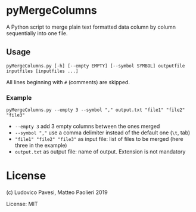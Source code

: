 # pyMergeColumns
A Python script to merge plain text formatted data column by column sequentially into one file.

## Usage

```
pyMergeColumns.py [-h] [--empty EMPTY] [--symbol SYMBOL] outputfile inputfiles [inputfiles ...]
```

All lines beginning with `#` (comments) are skipped.

### Example

```
pyMergeColumns.py --empty 3 --symbol "," output.txt "file1" "file2" "file3"
```

* `--empty 3` add 3 empty columns between the ones merged
* `--symbol ","` use a comma delimiter instead of the default one (`\t`, tab)
* `"file1" "file2" "file3"` as input file: list of files to be merged (here three in the example)
* `output.txt` as output file: name of output. Extension is not mandatory

# License
(c) Ludovico Pavesi, Matteo Paolieri 2019

License: MIT

